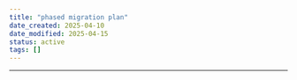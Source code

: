 ```yaml
---
title: "phased migration plan"
date_created: 2025-04-10
date_modified: 2025-04-15
status: active
tags: []
---
```


---


